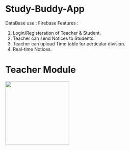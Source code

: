 # Study-Buddy-App
DataBase use : Firebase
Features : 
1. Login/Registeration of Teacher & Student.
2. Teacher can send Notices to Students.
3. Teacher can upload Time table for perticular division.
4. Real-time Notices.

# Teacher Module

<img src="https://user-images.githubusercontent.com/55281255/103366968-ebde9380-4ae9-11eb-9f1d-e234ef5d7ee0.jpg" width="200" />
